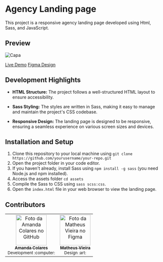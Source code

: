 
# Agency Landing page
This project is a responsive agency landing page developed using Html, Sass, and JavaScript.

## Preview

![Capa](https://github.com/colaresAmanda/lp-digital-agency/assets/83729891/6482b807-28f3-4ab3-9f42-bca89b58ee48)

[Live Demo](#)
[Figma Design](https://www.figma.com/community/file/1117815114206690225)

## Development Highlights

- **HTML Structure:** The project follows a well-structured HTML layout to ensure accessibility.

- **Sass Styling:** The styles are written in Sass, making it easy to manage and maintain the project's CSS codebase.

- **Responsive Design:** The landing page is designed to be responsive, ensuring a seamless experience on various screen sizes and devices.


## Installation and Setup

1. Clone this repository to your local machine using `git clone https://github.com/yourusername/your-repo.git`
2. Open the project folder in your code editor.
3. If you haven't already, install Sass using `npm install -g sass` (you need Node.js and npm installed).
4. Access the assets folder `cd assets`
4. Compile the Sass to CSS using `sass scss:css`.
5. Open the `index.html` file in your web browser to view the landing page.


## Contributors
<table>
  <tr>
    <td align="center">
      <a href="https://github.com/colaresAmanda">
        <img src="https://avatars.githubusercontent.com/u/83729891?v=4" width="100px;" alt="Foto da Amanda Colares no GitHub"/><br>
        <sub>
          <b>Amanda Colares</b>
        </sub>
      </a><br>
      <sub>Development :computer:</sub>
    </td>
    <td align="center">
      <a href="https://www.figma.com/@matheusdias20">
        <img src="https://s3-alpha.figma.com/profile/56bd07b0-6948-4606-9186-bec6cb4b0dbb" width="100px;" alt="Foto da Matheus Vieira no Figma"/><br>
        <sub>
          <b>Matheus Vieira</b>
        </sub>
      </a><br>
      <sub>Design :art:</sub>
    </td>
    </tr>
</table>

